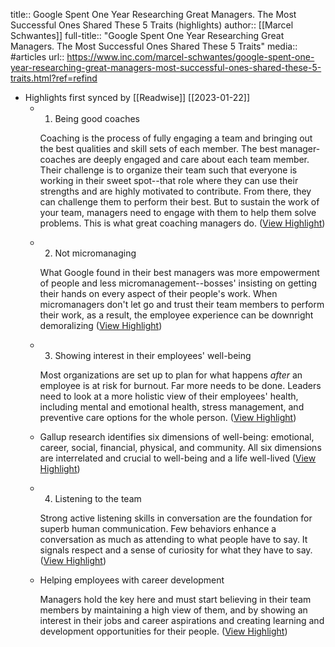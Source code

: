 title:: Google Spent One Year Researching Great Managers. The Most Successful Ones Shared These 5 Traits (highlights)
author:: [[Marcel Schwantes]]
full-title:: "Google Spent One Year Researching Great Managers. The Most Successful Ones Shared These 5 Traits"
media:: #articles
url:: https://www.inc.com/marcel-schwantes/google-spent-one-year-researching-great-managers-most-successful-ones-shared-these-5-traits.html?ref=refind

- Highlights first synced by [[Readwise]] [[2023-01-22]]
	- 1. Being good coaches
	  
	  Coaching is the process of fully engaging a team and bringing out the best qualities and skill sets of each member. The best manager-coaches are deeply engaged and care about each team member. Their challenge is to organize their team such that everyone is working in their sweet spot--that role where they can use their strengths and are highly motivated to contribute. From there, they can challenge them to perform their best. But to sustain the work of your team, managers need to engage with them to help them solve problems. This is what great coaching managers do. ([View Highlight](https://read.readwise.io/read/01gqcxbvd2sh8z1qjndwfq723x))
	- 2. Not micromanaging
	  
	  What Google found in their best managers was more empowerment of people and less micromanagement--bosses' insisting on getting their hands on every aspect of their people's work. When micromanagers don't let go and trust their team members to perform their work, as a result, the employee experience can be downright demoralizing ([View Highlight](https://read.readwise.io/read/01gqcxc45k27zg51yq33cv88a8))
	- 3. Showing interest in their employees' well-being
	  
	  Most organizations are set up to plan for what happens *after* an employee is at risk for burnout. Far more needs to be done. Leaders need to look at a more holistic view of their employees' health, including mental and emotional health, stress management, and preventive care options for the whole person. ([View Highlight](https://read.readwise.io/read/01gqcxcfag0zdeckgc2wznt78q))
	- Gallup research identifies six dimensions of well-being: emotional, career, social, financial, physical, and community. All six dimensions are interrelated and crucial to well-being and a life well-lived ([View Highlight](https://read.readwise.io/read/01gqcxcp12kygn7bdjq52cxk0j))
	- 4. Listening to the team
	  
	  Strong active listening skills in conversation are the foundation for superb human communication. Few behaviors enhance a conversation as much as attending to what people have to say. It signals respect and a sense of curiosity for what they have to say. ([View Highlight](https://read.readwise.io/read/01gqcxcyk0vp3njg0dv3t35xnw))
	- Helping employees with career development
	  
	  Managers hold the key here and must start believing in their team members by maintaining a high view of them, and by showing an interest in their jobs and career aspirations and creating learning and development opportunities for their people. ([View Highlight](https://read.readwise.io/read/01gqcxd6y4rzee6qrpvxh124fw))